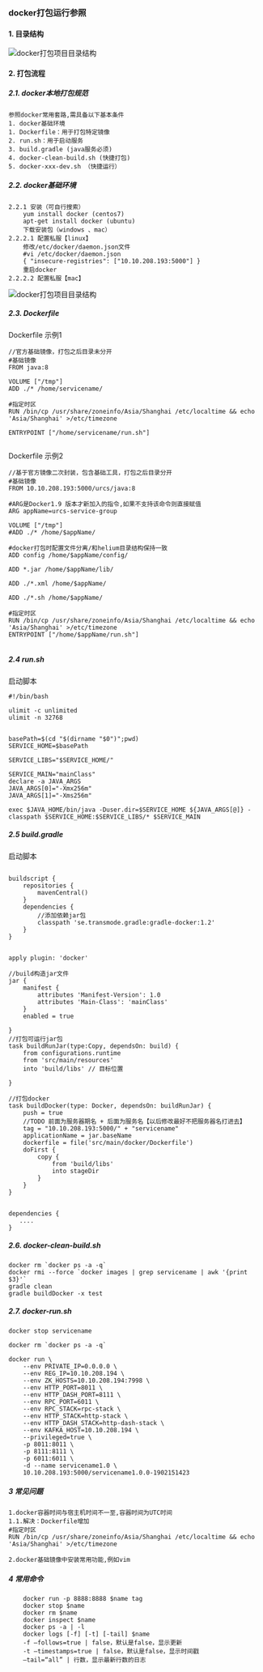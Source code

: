 ### docker打包运行参照

#### 1. 目录结构
![docker打包项目目录结构](../resources/images/docker-build.jpg)


#### 2. 打包流程

##### 2.1. docker本地打包规范
    参照docker常用套路,需具备以下基本条件
    1. docker基础环境
    1. Dockerfile：用于打包特定镜像
    2. run.sh：用于启动服务
    3. build.gradle (java服务必须)
    4. docker-clean-build.sh (快捷打包)
    5. docker-xxx-dev.sh （快捷运行）

##### 2.2. docker基础环境

    2.2.1 安装（可自行搜索）
        yum install docker (centos7)
        apt-get install docker (ubuntu)
        下载安装包（windows 、mac）
    2.2.2.1 配置私服【linux】
        修改/etc/docker/daemon.json文件
        #vi /etc/docker/daemon.json
        { "insecure-registries": ["10.10.208.193:5000"] }
        重启docker
    2.2.2.2 配置私服【mac】
    
 ![docker打包项目目录结构](../resources/images/docker-setting.jpg)  


##### 2.3. Dockerfile
   Dockerfile 示例1
   
   ```
   //官方基础镜像，打包之后目录未分开
   #基础镜像
   FROM java:8
   
   VOLUME ["/tmp"]
   ADD ./* /home/servicename/
   
   #指定时区
   RUN /bin/cp /usr/share/zoneinfo/Asia/Shanghai /etc/localtime && echo 'Asia/Shanghai' >/etc/timezone
   
   ENTRYPOINT ["/home/servicename/run.sh"]
         
   ```
   
   Dockerfile 示例2
   ```      
   //基于官方镜像二次封装，包含基础工具，打包之后目录分开
   #基础镜像
   FROM 10.10.208.193:5000/urcs/java:8
   
   #ARG是Docker1.9 版本才新加入的指令,如果不支持该命令则直接赋值
   ARG appName=urcs-service-group
   
   VOLUME ["/tmp"]
   #ADD ./* /home/$appName/
   
   #docker打包时配置文件分离/和helium目录结构保持一致
   ADD config /home/$appName/config/
   
   ADD *.jar /home/$appName/lib/
   
   ADD ./*.xml /home/$appName/
   
   ADD ./*.sh /home/$appName/
   
   #指定时区
   RUN /bin/cp /usr/share/zoneinfo/Asia/Shanghai /etc/localtime && echo 'Asia/Shanghai' >/etc/timezone
   ENTRYPOINT ["/home/$appName/run.sh"]
                 
   ```


##### 2.4  run.sh

启动脚本

```
#!/bin/bash

ulimit -c unlimited
ulimit -n 32768


basePath=$(cd "$(dirname "$0")";pwd)
SERVICE_HOME=$basePath

SERVICE_LIBS="$SERVICE_HOME/"

SERVICE_MAIN="mainClass"
declare -a JAVA_ARGS
JAVA_ARGS[0]="-Xmx256m"
JAVA_ARGS[1]="-Xms256m"

exec $JAVA_HOME/bin/java -Duser.dir=$SERVICE_HOME ${JAVA_ARGS[@]} -classpath $SERVICE_HOME:$SERVICE_LIBS/* $SERVICE_MAIN
```


##### 2.5  build.gradle

启动脚本

```

buildscript {
    repositories {
        mavenCentral()
    }
    dependencies {
        //添加依赖jar包
        classpath 'se.transmode.gradle:gradle-docker:1.2'
    }
}


apply plugin: 'docker'

//build构造jar文件
jar {
    manifest {
        attributes 'Manifest-Version': 1.0
        attributes 'Main-Class': 'mainClass'
    }
    enabled = true

}
//打包可运行jar包
task buildRunJar(type:Copy, dependsOn: build) {
    from configurations.runtime
    from 'src/main/resources'
    into 'build/libs' // 目标位置

}

//打包docker
task buildDocker(type: Docker, dependsOn: buildRunJar) {
    push = true
    //TODO 前面为服务器期名 + 后面为服务名【以后修改最好不把服务器名打进去】
    tag = "10.10.208.193:5000/" + "servicename"
    applicationName = jar.baseName
    dockerfile = file('src/main/docker/Dockerfile')
    doFirst {
        copy {
            from 'build/libs'
            into stageDir
        }
    }
}


dependencies {
   ....
}
```




##### 2.6. docker-clean-build.sh

```
docker rm `docker ps -a -q`
docker rmi --force `docker images | grep servicename | awk '{print $3}'`
gradle clean
gradle buildDocker -x test

```

##### 2.7. docker-run.sh

```
docker stop servicename

docker rm `docker ps -a -q`

docker run \
    --env PRIVATE_IP=0.0.0.0 \
    --env REG_IP=10.10.208.194 \
    --env ZK_HOSTS=10.10.208.194:7998 \
    --env HTTP_PORT=8011 \
    --env HTTP_DASH_PORT=8111 \
    --env RPC_PORT=6011 \
    --env RPC_STACK=rpc-stack \
    --env HTTP_STACK=http-stack \
    --env HTTP_DASH_STACK=http-dash-stack \
    --env KAFKA_HOST=10.10.208.194 \
    --privileged=true \
    -p 8011:8011 \
    -p 8111:8111 \
    -p 6011:6011 \
    -d --name servicename1.0 \
    10.10.208.193:5000/servicename1.0.0-1902151423

```

##### 3 常见问题
    1.docker容器时间与宿主机时间不一至,容器时间为UTC时间
    1.1.解决：Dockerfile增加 
    #指定时区
    RUN /bin/cp /usr/share/zoneinfo/Asia/Shanghai /etc/localtime && echo 'Asia/Shanghai' >/etc/timezone
    
    2.docker基础镜像中安装常用功能,例如vim
    
         
##### 4 常用命令
        
        docker run -p 8888:8888 $name tag
        docker stop $name
        docker rm $name
        docker inspect $name
        docker ps -a | -l
        docker logs [-f] [-t] [-tail] $name
	    -f –follows=true | false，默认是false，显示更新
	    -t –timestamps=true | false，默认是false，显示时间戳
	    –tail=“all” | 行数，显示最新行数的日志
